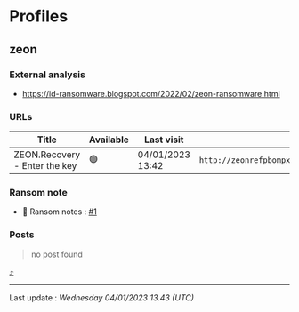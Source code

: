 # Profiles

## **zeon**


### External analysis
- https://id-ransomware.blogspot.com/2022/02/zeon-ransomware.html

### URLs
| Title | Available | Last visit | fqdn | screen 
|---|---|---|---|---|
| ZEON.Recovery - Enter the key | 🟢 | 04/01/2023 13:42 | `http://zeonrefpbompx6rwdqa5hxgtp2cxgfmoymlli3azoanisze33pp3x3yd.onion` | <a href="https://www.ransomware.live/screenshots/zeonrefpbompx6rwdqa5hxgtp2cxgfmoymlli3azoanisze33pp3x3yd-onion.png" target=_blank>📸</a> | 


### Ransom note
* 📝 Ransom notes :  <a href="/ransomware_notes/zeon/zeon.txt" target=_blank>#1</a> 

### Posts

> no post found



[⤴️](profiles?id=group-profiles)

 --- 


Last update : _Wednesday 04/01/2023 13.43 (UTC)_

